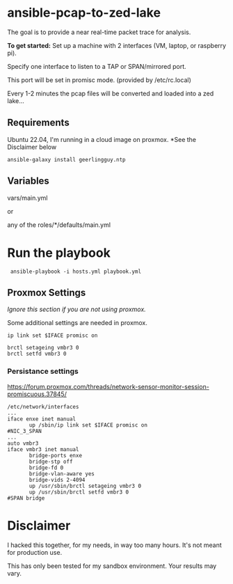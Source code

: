 # ansible-pcap-to-zed-lake

The goal is to provide a near real-time packet trace for analysis. 

**To get started:**
Set up a machine with 2 interfaces (VM, laptop, or raspberry pi).

Specify one interface to listen to a TAP or SPAN/mirrored port.

This port will be set in promisc mode. (provided by /etc/rc.local)

Every 1-2 minutes the pcap files will be converted and loaded into a zed lake...


## Requirements
Ubuntu 22.04, I'm running in a cloud image on proxmox. *See the Disclaimer below

```
ansible-galaxy install geerlingguy.ntp
```

## Variables
vars/main.yml

or 

any of the roles/*/defaults/main.yml

# Run the playbook

``` ansible-playbook -i hosts.yml playbook.yml```

## Proxmox Settings
*Ignore this section if you are not using proxmox.*

Some additional settings are needed in proxmox.

```
ip link set $IFACE promisc on

brctl setageing vmbr3 0
brctl setfd vmbr3 0

```

### Persistance settings



 https://forum.proxmox.com/threads/network-sensor-monitor-session-promiscuous.37845/
 ```
/etc/network/interfaces
...
iface enxe inet manual
        up /sbin/ip link set $IFACE promisc on
#NIC_3_SPAN
...
auto vmbr3
iface vmbr3 inet manual
        bridge-ports enxe
        bridge-stp off
        bridge-fd 0
        bridge-vlan-aware yes
        bridge-vids 2-4094
        up /usr/sbin/brctl setageing vmbr3 0
        up /usr/sbin/brctl setfd vmbr3 0
#SPAN bridge
 ```

# Disclaimer

I hacked this together, for my needs, in way too many hours. It's not meant for production use.

This has only been tested for my sandbox environment. Your results may vary.
